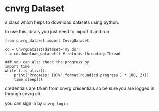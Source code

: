 # cnvrg Dataset
a class which helps to download datasets using python.

to use this library you just need to import it and run

```
from cnvrg_dataset import CnvrgDataset

cd = CnvrgDataset(dataset='my ds')
t = cd.download_dataset() # returns threading.Thread

### you can also check the progress by
import time
while t.is_alive():
    print("Progress: {0}%".format(round(cd.progress() * 100, 2)))
    time.sleep(5)
```



credentials are taken from cnvrg credentials so be sure you are logged in through cnvrg cli.

you can sign in by `cnvrg login` 